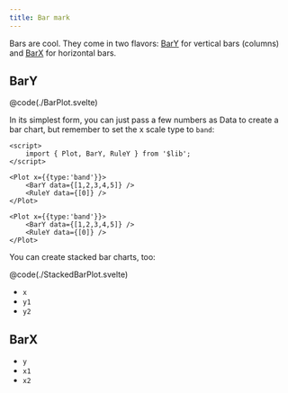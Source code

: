 ```yaml
---
title: Bar mark
---
```


<script>
    import BarPlot from './BarPlot.svelte';
    import StackedBarPlot from './StackedBarPlot.svelte';
</script>

Bars are cool. They come in two flavors: [BarY](#BarY) for vertical bars (columns) and [BarX](#BarX) for horizontal bars.

## BarY

<BarPlot />

@code(./BarPlot.svelte)

In its simplest form, you can just pass a few numbers as Data to create a bar chart, but remember to set the x scale type to `band`: 

```svelte live
<script>
    import { Plot, BarY, RuleY } from '$lib';
</script>

<Plot x={{type:'band'}}>
    <BarY data={[1,2,3,4,5]} />
    <RuleY data={[0]} />
</Plot>
```
```svelte
<Plot x={{type:'band'}}>
    <BarY data={[1,2,3,4,5]} />
    <RuleY data={[0]} />
</Plot>
```


You can create stacked bar charts, too:

<StackedBarPlot />

@code(./StackedBarPlot.svelte)

-   `x`
-   `y1`
-   `y2`

## BarX

-   `y`
-   `x1`
-   `x2`
